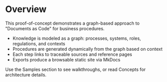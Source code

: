 # Overview

This proof-of-concept demonstrates a graph-based approach to "Documents as Code" for business procedures.

- Knowledge is modeled as a graph: processes, systems, roles, regulations, and contexts
- Procedures are generated dynamically from the graph based on context
- Each step links to traceable sources and reference pages
- Exports produce a browsable static site via MkDocs

Use the Samples section to see walkthroughs, or read Concepts for architecture details.
